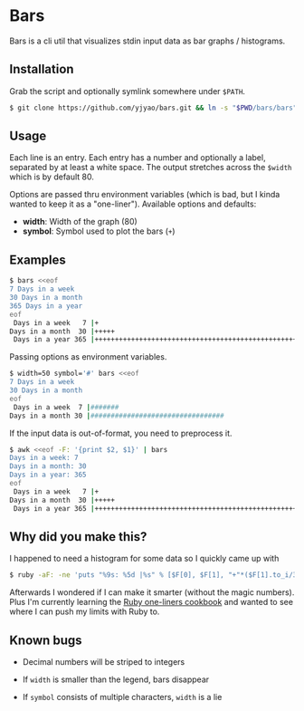 # Bars

Bars is a cli util that visualizes stdin input data as bar graphs / histograms.

## Installation

Grab the script and optionally symlink somewhere under `$PATH`.

```sh
$ git clone https://github.com/yjyao/bars.git && ln -s "$PWD/bars/bars" ~/.local/bin/bars
```

## Usage

Each line is an entry. Each entry has a number and optionally a label, separated by at least a white space. The output stretches across the `$width` which is by default 80.

Options are passed thru environment variables (which is bad, but I kinda wanted to keep it as a "one-liner"). Available options and defaults:
- **width**: Width of the graph (80)
- **symbol**: Symbol used to plot the bars (`+`)

## Examples

```sh
$ bars <<eof
7 Days in a week
30 Days in a month
365 Days in a year
eof
 Days in a week   7 |+
Days in a month  30 |+++++
 Days in a year 365 |++++++++++++++++++++++++++++++++++++++++++++++++++++++++++++++
```

Passing options as environment variables.

```sh
$ width=50 symbol='#' bars <<eof
7 Days in a week
30 Days in a month
eof
 Days in a week  7 |#######
Days in a month 30 |#################################
```

If the input data is out-of-format, you need to preprocess it.

```sh
$ awk <<eof -F: '{print $2, $1}' | bars
Days in a week: 7
Days in a month: 30
Days in a year: 365
eof
 Days in a week   7 |+
Days in a month  30 |+++++
 Days in a year 365 |++++++++++++++++++++++++++++++++++++++++++++++++++++++++++++++
```

## Why did you make this?

I happened to need a histogram for some data so I quickly came up with

```sh
$ ruby -aF: -ne 'puts "%9s: %5d |%s" % [$F[0], $F[1], "+"*($F[1].to_i/350)]' < datafile
```

Afterwards I wondered if I can make it smarter (without the magic numbers). Plus I'm currently learning the [Ruby one-liners cookbook](https://github.com/learnbyexample/learn_ruby_oneliners) and wanted to see where I can push my limits with Ruby to.

## Known bugs

- Decimal numbers will be striped to integers

- If `width` is smaller than the legend, bars disappear

- If `symbol` consists of multiple characters, `width` is a lie

